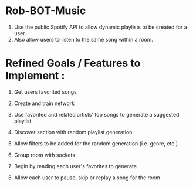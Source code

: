 # Rob-BOT-Music
1. Use the public Spotify API to allow dynamic playlists to be created for a user. 
2. Also allow users to listen to the same song within a room.

# Refined Goals / Features to Implement :
1. Get users favorited songs
  1. Create and train network
2. Use favorited and related artists' top songs to generate a suggested playlist

3. Discover section with random playlist generation
  1. Allow filters to be added for the random generation (i.e. genre, etc.)

4. Group room with sockets
  1. Begin by reading each user's favorites to generate
  2. Allow each user to pause, skip or replay a song for the room
